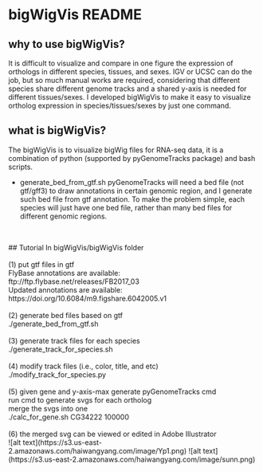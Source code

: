 # bigWigVis README
## why to use bigWigVis?
It is difficult to visualize and compare in one figure the expression of orthologs in different species, tissues, and sexes. IGV or UCSC can do the job, but so much manual works are required, considering that different species share different genome tracks and a shared y-axis is needed for different tissues/sexes. I developed bigWigVis to make it easy to visualize ortholog expression in species/tissues/sexes by just one command.<br> 
## what is bigWigVis?
The bigWigVis is to visualize bigWig files for RNA-seq data, it is a combination of python (supported by pyGenomeTracks package) and bash scripts. 
* generate_bed_from_gtf.sh
pyGenomeTracks will need a bed file (not gtf/gff3) to draw annotations in certain genomic region, and I generate such bed file from gtf annotation.  To make the problem simple, each species will just have one bed file, rather than many bed files for different genomic regions.

## 
<br>
## Tutorial
In bigWigVis/bigWigVis folder<br>
<br>
(1) put gtf files in gtf<br>
FlyBase annotations are available:<br>
ftp://ftp.flybase.net/releases/FB2017_03<br>
Updated annotations are available:<br>
https://doi.org/10.6084/m9.figshare.6042005.v1<br>
<br>
(2) generate bed files based on gtf<br>
./generate_bed_from_gtf.sh<br>
<br>
(3) generate track files for each species<br>
./generate_track_for_species.sh<br>
<br>
(4) modify track files (i.e., color, title, and etc)<br>
./modify_track_for_species.py<br>
<br>
(5) given gene and y-axis-max generate pyGenomeTracks cmd<br>
run cmd to generate svgs for each ortholog<br>
merge the svgs into one<br>
./calc_for_gene.sh CG34222 100000<br>
<br>
(6) the merged svg can be viewed or edited in Adobe Illustrator<br>
![alt text](https://s3.us-east-2.amazonaws.com/haiwangyang.com/image/Yp1.png)
![alt text](https://s3.us-east-2.amazonaws.com/haiwangyang.com/image/sunn.png)
